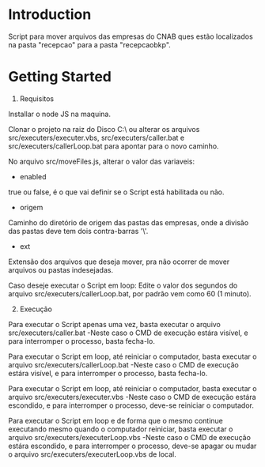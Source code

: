 # Introduction 
Script para mover arquivos das empresas do CNAB ques estão localizados na pasta "recepcao" para a pasta "recepcaobkp".

# Getting Started
1. Requisitos

Installar o node JS na maquina.

Clonar o projeto na raiz do Disco C:\ ou alterar os arquivos src/executers/executer.vbs, src/executers/caller.bat e src/executers/callerLoop.bat para apontar para o novo caminho.

No arquivo src/moveFiles.js, alterar o valor das variaveis:
- enabled

true ou false, é o que vai definir se o Script está habilitada ou não.


- origem

Caminho do diretório de origem das pastas das empresas, onde a divisão das pastas deve tem dois contra-barras '\\'.


- ext

Extensão dos arquivos que deseja mover, pra não ocorrer de mover arquivos ou pastas indesejadas.


Caso deseje executar o Script em loop:
Edite o valor dos segundos do arquivo src/executers/callerLoop.bat, por padrão vem como 60 (1 minuto).

2. Execução

Para executar o Script apenas uma vez, basta executar o arquivo src/executers/caller.bat
-Neste caso o CMD de execução estára visível, e para interromper o processo, basta fecha-lo.

Para executar o Script em loop, até reiniciar o computador, basta executar o arquivo src/executers/callerLoop.bat
-Neste caso o CMD de execução estára visível, e para interromper o processo, basta fecha-lo.

Para executar o Script em loop, até reiniciar o computador, basta executar o arquivo src/executers/executer.vbs
-Neste caso o CMD de execução estára escondido, e para interromper o processo, deve-se reiniciar o computador.

Para executar o Script em loop e de forma que o mesmo continue executando mesmo quando o computador reiniciar, basta executar o arquivo src/executers/executerLoop.vbs
-Neste caso o CMD de execução estára escondido, e para interromper o processo, deve-se apagar ou mudar o arquivo src/executers/executerLoop.vbs de local.

